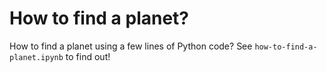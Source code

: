 # How to find a planet?

How to find a planet using a few lines of Python code?  See `how-to-find-a-planet.ipynb` to find out!
